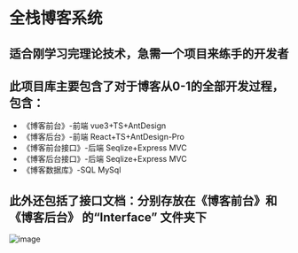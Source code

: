 # 全栈博客系统


## 适合刚学习完理论技术，急需一个项目来练手的开发者
## 此项目库主要包含了对于博客从0-1的全部开发过程，包含：
* 《博客前台》-前端  vue3+TS+AntDesign   
* 《博客后台》-前端   React+TS+AntDesign-Pro
* 《博客前台接口》-后端  Seqlize+Express  MVC
* 《博客后台接口》-后端   Seqlize+Express  MVC
* 《博客数据库》-SQL   MySql

## 此外还包括了**接口文档**：分别存放在《博客前台》和《博客后台》 的“Interface” 文件夹下 

![image](https://github.com/Luffa-Blog/.github/assets/52227746/55f47367-036c-4e72-adfb-218e0ef08210)





